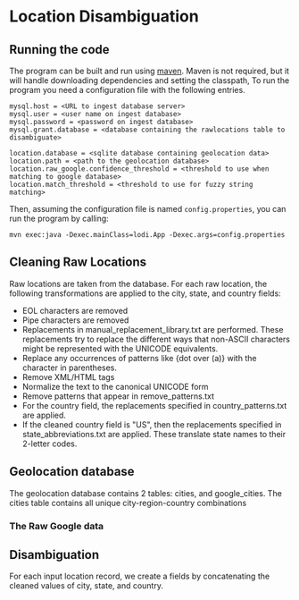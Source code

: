# Location Disambiguation

## Running the code

The program can be built and run using [maven](https://maven.apache.org/). Maven is not required, but it will handle downloading dependencies and setting the classpath, To run the program you need a configuration file with the following entries.

	mysql.host = <URL to ingest database server>
	mysql.user = <user name on ingest database>
	mysql.password = <password on ingest database>
	mysql.grant.database = <database containing the rawlocations table to disambiguate>
	
	location.database = <sqlite database containing geolocation data>
	location.path = <path to the geolocation database>
	location.raw_google.confidence_threshold = <threshold to use when matching to google database>
	location.match_threshold = <threshold to use for fuzzy string matching>
	
Then, assuming the configuration file is named `config.properties`, you can run the program by calling:

	mvn exec:java -Dexec.mainClass=lodi.App -Dexec.args=config.properties

	

## Cleaning Raw Locations

Raw locations are taken from the database. For each raw location, the following
transformations are applied to the city, state, and country fields:

* EOL characters are removed
* Pipe characters are removed
* Replacements in manual_replacement_library.txt are performed. These replacements try to
    replace the different ways that non-ASCII characters might be represented with the
    UNICODE equivalents.
* Replace any occurrences of patterns like {dot over (a)} with the character in
    parentheses.
* Remove XML/HTML tags
* Normalize the text to the canonical UNICODE form
* Remove patterns that appear in remove_patterns.txt
* For the country field, the replacements specified in country_patterns.txt are applied.
* If the cleaned country field is "US", then the replacements specified in
    state_abbreviations.txt are applied. These translate state names to their 2-letter
    codes.

## Geolocation database

The geolocation database contains 2 tables: cities, and google_cities. The cities table
contains all unique city-region-country combinations

### The Raw Google data

## Disambiguation

For each input location record, we create a fields by concatenating the cleaned values of
city, state, and country.
